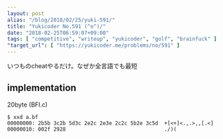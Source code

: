 ```yaml
---
layout: post
alias: "/blog/2018/02/25/yuki-591/"
title: "Yukicoder No.591 (^o^)/"
date: "2018-02-25T06:59:07+09:00"
tags: [ "competitive", "writeup", "yukicoder", "golf", "brainfuck" ]
"target_url": [ "https://yukicoder.me/problems/no/591" ]
---
```


いつものcheatやるだけ。なぜか全言語でも最短

## implementation

$20$byte (BFI.c)

``` brainfuck
$ xxd a.bf
00000000: 2b5b 3c2b 5d3c 2e2c 2e3e 2c2c 5b2e 3c5d  +[<+]<.,.>,,[.<]
00000010: 002f 2928                                ./)(
```
